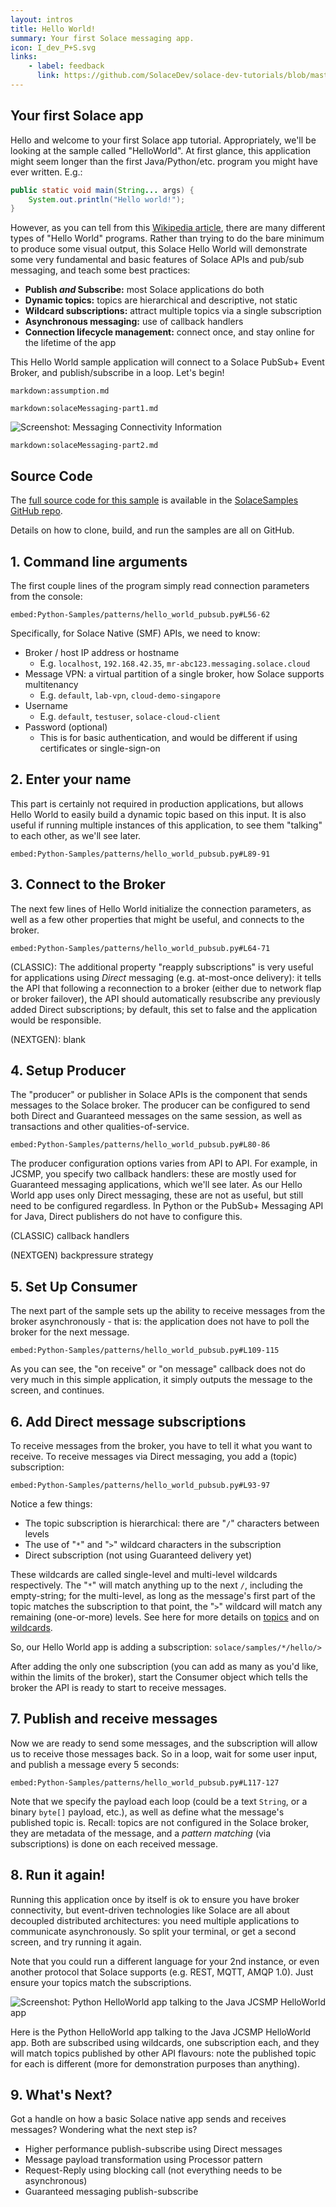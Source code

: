 ```yaml
---
layout: intros
title: Hello World!
summary: Your first Solace messaging app.
icon: I_dev_P+S.svg
links:
    - label: feedback
      link: https://github.com/SolaceDev/solace-dev-tutorials/blob/master/src/pages/tutorials/jcsmp/publish-subscribe.md
---
```


## Your first Solace app

Hello and welcome to your first Solace app tutorial.  Appropriately, we'll be looking at the sample called "HelloWorld".  At first glance, this application might seem longer than the first Java/Python/etc. program you might have ever written.  E.g.:

```java
public static void main(String... args) {
    System.out.println("Hello world!");
}
```

However, as you can tell from this [Wikipedia article](https://en.wikipedia.org/wiki/%22Hello,_World!%22_program), there are many different types of "Hello World" programs.  Rather than trying to do the bare minimum to produce some visual output, this Solace Hello World will demonstrate some very fundamental and basic features of Solace APIs and pub/sub messaging, and teach some best practices:

 - **Publish _and_ Subscribe:** most Solace applications do both
 - **Dynamic topics:** topics are hierarchical and descriptive, not static
 - **Wildcard subscriptions:** attract multiple topics via a single subscription
 - **Asynchronous messaging:** use of callback handlers
 - **Connection lifecycle management:** connect once, and stay online for the lifetime of the app

This Hello World sample application will connect to a Solace PubSub+ Event Broker, and publish/subscribe in a loop.  Let's begin!


[//]: # (`markdown:pubSubIntro.md`)

`markdown:assumption.md`

[//]: # (`markdown:smf-jcsmp.md`)

[//]: # (`markdown:pubSubGoal.md`)

`markdown:solaceMessaging-part1.md`

![Screenshot: Messaging Connectivity Information](../../../images/screenshots/connectivity-info.png)

`markdown:solaceMessaging-part2.md`



## Source Code

The [full source code for this sample](https://github.com/SolaceSamples/solace-samples-python/blob/main/patterns/hello_world_pubsub.py) is available in the [SolaceSamples GitHub repo](https://github.com/SolaceSamples/solace-samples-python).

Details on how to clone, build, and run the samples are all on GitHub.




## 1. Command line arguments
The first couple lines of the program simply read connection parameters from the console:

`embed:Python-Samples/patterns/hello_world_pubsub.py#L56-62`

Specifically, for Solace Native (SMF) APIs, we need to know:

 - Broker / host IP address or hostname
    - E.g. `localhost`, `192.168.42.35`, `mr-abc123.messaging.solace.cloud`
 - Message VPN: a virtual partition of a single broker, how Solace supports multitenancy
    - E.g. `default`, `lab-vpn`, `cloud-demo-singapore`
 - Username
    - E.g. `default`, `testuser`, `solace-cloud-client`
 - Password (optional)
    - This is for basic authentication, and would be different if using certificates or single-sign-on


## 2. Enter your name

This part is certainly not required in production applications, but allows Hello World to easily build a dynamic topic based on this input. It is also useful if running multiple instances of this application, to see them "talking" to each other, as we'll see later.

`embed:Python-Samples/patterns/hello_world_pubsub.py#L89-91`


## 3. Connect to the Broker

The next few lines of Hello World initialize the connection parameters, as well as a few other properties that might be useful, and connects to the broker.

`embed:Python-Samples/patterns/hello_world_pubsub.py#L64-71`

(CLASSIC): The additional property "reapply subscriptions" is very useful for applications using *Direct* messaging (e.g. at-most-once delivery): it tells the API that following a reconnection to a broker (either due to network flap or broker failover), the API should automatically resubscribe any previously added Direct subscriptions; by default, this set to false and the application would be responsible.

(NEXTGEN): blank


## 4. Setup Producer

The "producer" or publisher in Solace APIs is the component that sends messages to the Solace broker.  The producer can be configured to send both Direct and Guaranteed messages on the same session, as well as transactions and other qualities-of-service.

`embed:Python-Samples/patterns/hello_world_pubsub.py#L80-86`

The producer configuration options varies from API to API.  For example, in JCSMP, you specify two callback handlers: these are mostly used for Guaranteed messaging applications, which we'll see later.  As our Hello World app uses only Direct messaging, these are not as useful, but still need to be configured regardless.  In Python or the PubSub+ Messaging API for Java, Direct publishers do not have to configure this.

(CLASSIC) callback handlers

(NEXTGEN) backpressure strategy


## 5. Set Up Consumer

The next part of the sample sets up the ability to receive messages from the broker asynchronously - that is: the application does not have to poll the broker for the next message. 

`embed:Python-Samples/patterns/hello_world_pubsub.py#L109-115`

As you can see, the "on receive" or "on message" callback does not do very much in this simple application, it simply outputs the message to the screen, and continues.


## 6. Add Direct message subscriptions

To receive messages from the broker, you have to tell it what you want to receive.  To receive messages via Direct messaging, you add a (topic) subscription:

`embed:Python-Samples/patterns/hello_world_pubsub.py#L93-97`

Notice a few things:
 - The topic subscription is hierarchical: there are "`/`" characters between levels
 - The use of "`*`" and "`>`" wildcard characters in the subscription
 - Direct subscription (not using Guaranteed delivery yet)

These wildcards are called single-level and multi-level wildcards respectively.  The "`*`" will match anything up to the next `/`, including the empty-string; for the multi-level, as long as the message's first part of the topic matches the subscription to that point, the "`>`" wildcard will match any remaining (one-or-more) levels.  See here for more details on [topics](https://docs.solace.com/Get-Started/what-are-topics.htm) and on [wildcards](https://docs.solace.com/Messaging/Wildcard-Charaters-Topic-Subs.htm).

So, our Hello World app is adding a subscription: `solace/samples/*/hello/>`

After adding the only one subscription (you can add as many as you'd like, within the limits of the broker), start the Consumer object which tells the broker the API is ready to start to receive messages.


## 7. Publish and receive messages

Now we are ready to send some messages, and the subscription will allow us to receive those messages back.  So in a loop, wait for some user input, and publish a message every 5 seconds:

`embed:Python-Samples/patterns/hello_world_pubsub.py#L117-127`
 
Note that we specify the payload each loop (could be a text `String`, or a binary `byte[]` payload, etc.), as well as define what the message's published topic is.  Recall: topics are not configured in the Solace broker, they are metadata of the message, and a _pattern matching_ (via subscriptions) is done on each received message.


## 8. Run it again!

Running this application once by itself is ok to ensure you have broker connectivity, but event-driven technologies like Solace are all about decoupled distributed architectures: you need multiple applications to communicate asynchronously.  So split your terminal, or get a second screen, and try running it again.

Note that you could run a different language for your 2nd instance, or even another protocol that Solace supports (e.g. REST, MQTT, AMQP 1.0).  Just ensure your topics match the subscriptions.

![Screenshot: Python HelloWorld app talking to the Java JCSMP HelloWorld app](../../../images/screenshots/helloworld-two-apps-talk.png)
 
Here is the Python HelloWorld app talking to the Java JCSMP HelloWorld app.  Both are subscribed using wildcards, one subscription each, and they will match topics published by other API flavours: note the published topic for each is different (more for demonstration purposes than anything).


## 9. What's Next?
Got a handle on how a basic Solace native app sends and receives messages?  Wondering what the next step is?
 - Higher performance publish-subscribe using Direct messages
 - Message payload transformation using Processor pattern
 - Request-Reply using blocking call (not everything needs to be asynchronous)
 - Guaranteed messaging publish-subscribe





